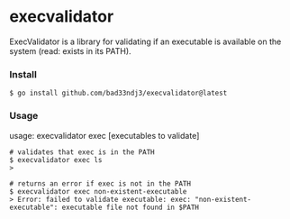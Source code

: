 # execvalidator

ExecValidator is a library for validating if an executable is available on the system (read: exists in its PATH).

### Install

```shell
$ go install github.com/bad33ndj3/execvalidator@latest
```

### Usage

usage: execvalidator exec [executables to validate]

```shell
# validates that exec is in the PATH
$ execvalidator exec ls
>

# returns an error if exec is not in the PATH
$ execvalidator exec non-existent-executable
> Error: failed to validate executable: exec: "non-existent-executable": executable file not found in $PATH
```  
